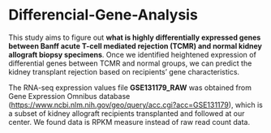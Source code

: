 # Differencial-Gene-Analysis

This study aims to figure out **what is highly differentially expressed genes between Banff acute T-cell mediated rejection (TCMR) and normal kidney allograft biopsy specimens**. Once we identified heightened expression of differential genes between TCMR and normal groups, we can predict the kidney transplant rejection based on recipients’ gene characteristics. 

The RNA-seq expression values file **GSE131179_RAW** was obtained from Gene Expression Omnibus database (https://www.ncbi.nlm.nih.gov/geo/query/acc.cgi?acc=GSE131179), which is a subset of kidney allograft recipients transplanted and followed at our center. We found data is RPKM measure instead of raw read count data.  
